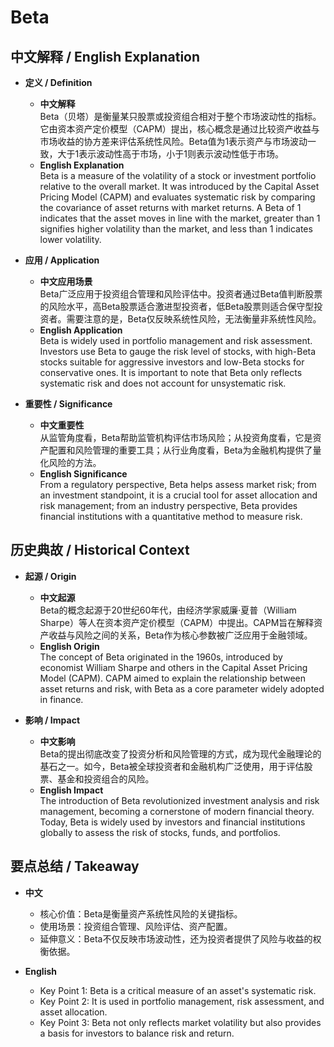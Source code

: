 # Beta

## 中文解释 / English Explanation

* **定义 / Definition**  
  - **中文解释**  
    Beta（贝塔）是衡量某只股票或投资组合相对于整个市场波动性的指标。它由资本资产定价模型（CAPM）提出，核心概念是通过比较资产收益与市场收益的协方差来评估系统性风险。Beta值为1表示资产与市场波动一致，大于1表示波动性高于市场，小于1则表示波动性低于市场。  
  - **English Explanation**  
    Beta is a measure of the volatility of a stock or investment portfolio relative to the overall market. It was introduced by the Capital Asset Pricing Model (CAPM) and evaluates systematic risk by comparing the covariance of asset returns with market returns. A Beta of 1 indicates that the asset moves in line with the market, greater than 1 signifies higher volatility than the market, and less than 1 indicates lower volatility.

* **应用 / Application**  
  - **中文应用场景**  
    Beta广泛应用于投资组合管理和风险评估中。投资者通过Beta值判断股票的风险水平，高Beta股票适合激进型投资者，低Beta股票则适合保守型投资者。需要注意的是，Beta仅反映系统性风险，无法衡量非系统性风险。  
  - **English Application**  
    Beta is widely used in portfolio management and risk assessment. Investors use Beta to gauge the risk level of stocks, with high-Beta stocks suitable for aggressive investors and low-Beta stocks for conservative ones. It is important to note that Beta only reflects systematic risk and does not account for unsystematic risk.

* **重要性 / Significance**  
  - **中文重要性**  
    从监管角度看，Beta帮助监管机构评估市场风险；从投资角度看，它是资产配置和风险管理的重要工具；从行业角度看，Beta为金融机构提供了量化风险的方法。  
  - **English Significance**  
    From a regulatory perspective, Beta helps assess market risk; from an investment standpoint, it is a crucial tool for asset allocation and risk management; from an industry perspective, Beta provides financial institutions with a quantitative method to measure risk.

## 历史典故 / Historical Context

* **起源 / Origin**  
  - **中文起源**  
    Beta的概念起源于20世纪60年代，由经济学家威廉·夏普（William Sharpe）等人在资本资产定价模型（CAPM）中提出。CAPM旨在解释资产收益与风险之间的关系，Beta作为核心参数被广泛应用于金融领域。  
  - **English Origin**  
    The concept of Beta originated in the 1960s, introduced by economist William Sharpe and others in the Capital Asset Pricing Model (CAPM). CAPM aimed to explain the relationship between asset returns and risk, with Beta as a core parameter widely adopted in finance.

* **影响 / Impact**  
  - **中文影响**  
    Beta的提出彻底改变了投资分析和风险管理的方式，成为现代金融理论的基石之一。如今，Beta被全球投资者和金融机构广泛使用，用于评估股票、基金和投资组合的风险。  
  - **English Impact**  
    The introduction of Beta revolutionized investment analysis and risk management, becoming a cornerstone of modern financial theory. Today, Beta is widely used by investors and financial institutions globally to assess the risk of stocks, funds, and portfolios.

## 要点总结 / Takeaway

* **中文**  
  - 核心价值：Beta是衡量资产系统性风险的关键指标。  
  - 使用场景：投资组合管理、风险评估、资产配置。  
  - 延伸意义：Beta不仅反映市场波动性，还为投资者提供了风险与收益的权衡依据。  

* **English**  
  - Key Point 1: Beta is a critical measure of an asset's systematic risk.  
  - Key Point 2: It is used in portfolio management, risk assessment, and asset allocation.  
  - Key Point 3: Beta not only reflects market volatility but also provides a basis for investors to balance risk and return.